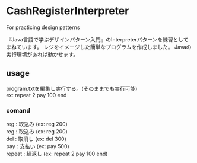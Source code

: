 # CashRegisterInterpreter
For practicing design patterns

『Java言語で学ぶデザインパターン入門』のInterpreterパターンを練習としてまねています。
レジをイメージした簡単なプログラムを作成しました。
Javaの実行環境があれば動かせます。

## usage
program.txtを編集し実行する。(そのままでも実行可能)  
ex: repeat 2 pay 100 end  

### comand
reg : 取込み  (ex: reg 200)  
reg : 取込み  (ex: reg 200)  
del : 取消し  (ex: del 300)  
pay : 支払い  (ex: pay 500)  
repeat : 繰返し (ex: repeat 2 pay 100 end)

